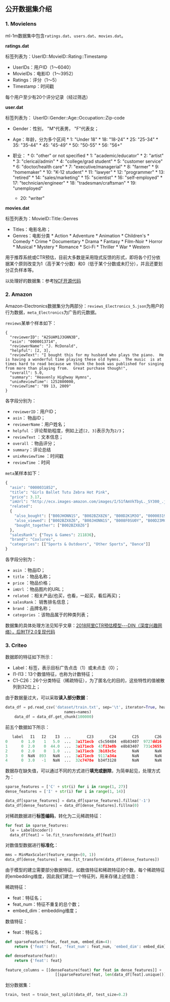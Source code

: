 ## 公开数据集介绍

### 1. Movielens

ml-1m数据集中包含`ratings.dat`、`users.dat`、`movies.dat`。

**ratings.dat**

标签列表为：UserID::MovieID::Rating::Timestamp

- UserIDs：用户ID（1～6040）
- MovieIDs：电影ID（1～3952）
- Ratings：评分（1～5）
- Timestamp：时间戳

每个用户至少有20个评分记录（经过筛选）

**user.dat**

标签列表为： UserID::Gender::Age::Occupation::Zip-code

 - Gender：性别， "M"代表男， "F"代表女；
- Age：年龄，分为多个区间
        *  1:  "Under 18"
        * 18:  "18-24"
        * 25:  "25-34"
        * 35:  "35-44"
        * 45:  "45-49"
        * 50:  "50-55"
        * 56:  "56+"
- 职业：
        *  0:  "other" or not specified
        *  1:  "academic/educator"
        *  2:  "artist"
        *  3:  "clerical/admin"
        *  4:  "college/grad student"
        *  5:  "customer service"
        *  6:  "doctor/health care"
        *  7:  "executive/managerial"
        *  8:  "farmer"
        *  9:  "homemaker"
        * 10:  "K-12 student"
        * 11:  "lawyer"
        * 12:  "programmer"
        * 13:  "retired"
        * 14:  "sales/marketing"
        * 15:  "scientist"
        * 16:  "self-employed"
        * 17:  "technician/engineer"
        * 18:  "tradesman/craftsman"
        * 19:  "unemployed"
    
    * 20:  "writer"

**movies.dat**

标签列表为：MovieID::Title::Genres

- Titles：电影名称；
- Genres：电影分类
        * Action
        * Adventure
        * Animation
        * Children's
        * Comedy
        * Crime
        * Documentary
        * Drama
        * Fantasy
        * Film-Noir
        * Horror
        * Musical
        * Mystery
        * Romance
        * Sci-Fi
        * Thriller
        * War
        * Western

用于推荐系统或CTR预估，目前大多数是采用隐式反馈的形式，即将各个打分依据某个原则改变为1（高于某个分数）和0（低于某个分数或未打分），并且还要划分正负样本等。

以处理好的数据集：参考[NCF开源代码](https://github.com/hexiangnan/neural_collaborative_filtering)



### 2. Amazon

Amazon-Electronics数据集分为两部分：`reviews_Electronics_5.json`为用户的行为数据，`meta_Electronics`为广告的元数据。

`reviews`某单个样本如下：

```
{
  "reviewerID": "A2SUAM1J3GNN3B",
  "asin": "0000013714",
  "reviewerName": "J. McDonald",
  "helpful": [2, 3],
  "reviewText": "I bought this for my husband who plays the piano.  He is having a wonderful time playing these old hymns.  The music  is at times hard to read because we think the book was published for singing from more than playing from.  Great purchase though!",
  "overall": 5.0,
  "summary": "Heavenly Highway Hymns",
  "unixReviewTime": 1252800000,
  "reviewTime": "09 13, 2009"
}
```

各字段分别为：

- `reviewerID`：用户ID；
- `asin`： 物品ID；
- `reviewerName`：用户姓名；
- `helpful` ：评论帮助程度，例如上述`[2, 3]`表示为为`2/3`；
- `reviewText` ：文本信息；
- `overall` ：物品评分；
- `summary`：评论总结
- `unixReviewTime` ：时间戳
- `reviewTime` ：时间

`meta`某样本如下：

```python
{
  "asin": "0000031852",
  "title": "Girls Ballet Tutu Zebra Hot Pink",
  "price": 3.17,
  "imUrl": "http://ecx.images-amazon.com/images/I/51fAmVkTbyL._SY300_.jpg",
  "related":
  {
    "also_bought": ["B00JHONN1S", "B002BZX8Z6", "B00D2K1M3O", "0000031909", ..., "B00E1YRI4C", "B008UBQZKU", "B00D103F8U", "B007R2RM8W"],
    "also_viewed": ["B002BZX8Z6", "B00JHONN1S", "B008F0SU0Y", "B00D23MC6W", ..., "B00BFXLZ8M"],
    "bought_together": ["B002BZX8Z6"]
  },
  "salesRank": {"Toys & Games": 211836},
  "brand": "Coxlures",
  "categories": [["Sports & Outdoors", "Other Sports", "Dance"]]
}
```

各字段分别为：

- `asin` ：物品ID；
- `title` ：物品名称；
- `price` ：物品价格；
- `imUrl` ：物品图片的URL；
- `related` ：相关产品(也买，也看，一起买，看后再买)；
- `salesRank`： 销售排名信息；
- `brand` ：品牌名称；
- `categories` ：该物品属于的种类列表；

数据集的具体处理方法见知乎文章：[2018阿里CTR预估模型---DIN（深度兴趣网络），后附TF2.0复现代码](https://zhuanlan.zhihu.com/p/145149051)



### 3. Criteo

数据即的特征如下所示：

- Label：标签，表示目标广告点击（1）或未点击（0）；
- I1-I13：13个数值特征，也称为计数特征；
- C1-C26：26个分类特征（稀疏特征），为了匿名化的目的，这些特性的值被散列到32位上；

由于数据量过大，可以采取**读入部分数据**：

```python
data_df = pd.read_csv('dataset/train.txt', sep='\t', iterator=True, header=None,
                          names=names)
    data_df = data_df.get_chunk(100000)
```

前五个数据如下所示：

```python
   label   I1   I2    I3  ...       C23       C24       C25       C26
0      0  1.0    1   5.0  ...  3a171ecb  c5c50484  e8b83407  9727dd16
1      0  2.0    0  44.0  ...  3a171ecb  43f13e8b  e8b83407  731c3655
2      0  2.0    0   1.0  ...  3a171ecb  3b183c5c       NaN       NaN
3      0  NaN  893   NaN  ...  3a171ecb  9117a34a       NaN       NaN
4      0  3.0   -1   NaN  ...  32c7478e  b34f3128       NaN       NaN

```

数据存在缺失值，可以通过不同的方式进行**填充或删除**，为简单起见，处理方式为：

```python
sparse_features = ['C' + str(i) for i in range(1, 27)]
dense_features = ['I' + str(i) for i in range(1, 14)]

data_df[sparse_features] = data_df[sparse_features].fillna('-1')
data_df[dense_features] = data_df[dense_features].fillna(0)
```

对稀疏数据进行**标签编码**，转化为二元稀疏特征：

```python
for feat in sparse_features:
  le = LabelEncoder()
  data_df[feat] = le.fit_transform(data_df[feat])
```

对数值型数据进行**标准化**：

```python
mms = MinMaxScaler(feature_range=(0, 1))
data_df[dense_features] = mms.fit_transform(data_df[dense_features])
```

由于模型的建立需要部分数据特征，如数值特征和稀疏特征的个数，每个稀疏特征的embedding维度，因此我们建立一个特征列，用来存储上述信息：

稀疏特征：

- feat：特征名；
- feat_num：特征不重复的总个数；
- embed_dim：embedding维度；

数值特征：

- feat：特征名；

```python
def sparseFeature(feat, feat_num, embed_dim=4):
    return {'feat': feat, 'feat_num': feat_num, 'embed_dim': embed_dim}

def denseFeature(feat):
    return {'feat': feat}
  
feature_columns = [[denseFeature(feat) for feat in dense_features]] +
                      [[sparseFeature(feat, len(data_df[feat].unique()), embed_dim=4) for feat in sparse_features]]

```

划分数据集：

```python
train, test = train_test_split(data_df, test_size=0.2)
```